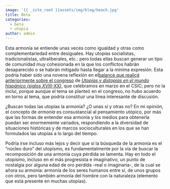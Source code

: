 ```yaml
---
image: '{{ _site_root }}assets/img/blog/beach.jpg'
title: Beta
categories:
  - beta
  - utopia
author: admin
---
```

<p>Esta armonía se entiende unas veces como igualdad y otras como complementariedad entre desiguales. Hay utopías socialistas, tradicionalistas, ultraliberales, etc.: pero todas ellas buscan generar un tipo de comunidad muy cohesionada en la que los conflictos habrán desaparecido o se habrán mitigado hasta llegar a la mínima expresión. Esta podría haber sido una novena reflexión en el<a href="http://imagest.hypotheses.org/538" style="font-size: 14px; background-color: initial;">balance que realicé anteriormente sobre el congreso</a> de <a href="http://imagest.hypotheses.org/495" style="font-size: 14px; background-color: initial;"><em>Utopías y distopías en el mundo hispánico (siglos XVIII-XX),</em></a> que celebramos en marzo en el CSIC; pero no la incluí, porque aunque el tema se planteó en el congreso, no hubo acuerdo en torno al tema, que podría constituir una línea interesante de discusión.</p><p>¿Buscan todas las utopías la armonía? ¿O unas sí y otras no? En mi opinión, el concepto de <em>armonía</em> es consustancial al pensamiento utópico, por más que las formas de entender esa armonía y los medios para obtenerla puedan ser enormemente variados, respondiendo a la diversidad de situaciones históricas y de marcos socioculturales en los que se han formulados las utopías a lo largo del tiempo.</p><p>Podría irse incluso más lejos y decir que si la búsqueda de la armonía es el “núcleo duro” del utopismo, es fundamentalmente por la vía de buscar la recomposición de una armonía cuya pérdida se lamenta. Hay en todo el utopismo, incluso en el más progresista e imaginativo, un punto de nostalgia por alguna edad de oro perdida -real o imaginaria-, de la cual se añora su armonía: armonía de los seres humanos entre sí, de unos grupos con otros, pero también armonía del hombre con la naturaleza (elemento que está presente en muchas utopías).</p>